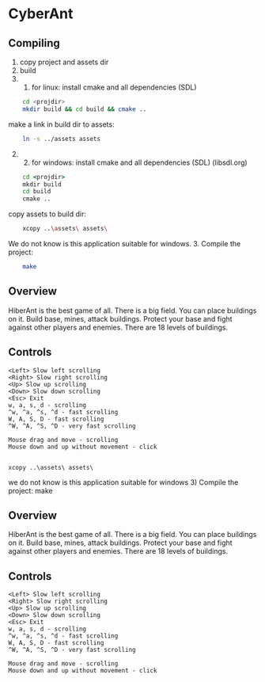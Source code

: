 # CyberAnt

## Compiling
1. copy project and assets dir
2. build
  2. 1. for linux: install cmake and all dependencies (SDL)
```sh
	cd <projdir>
	mkdir build && cd build && cmake ..
```
   make a link in build dir to assets:
```sh
	ln -s ../assets assets
```
  2. 2. for windows: install cmake and all dependencies (SDL) (libsdl.org)
```bat
	cd <projdir>
	mkdir build
	cd build
	cmake ..
```
   copy assets to build dir:
```sh
	xcopy ..\assets\ assets\
```
   We do not know is this application suitable for windows.
3. Compile the project:
```sh
	make
```

## Overview
HiberAnt is the best game of all.
There is a big field. You can place buildings on it. Build base, mines, attack buildings. Protect your base and fight against other players and enemies.
There are 18 levels of buildings.

## Controls
	<Left> Slow left scrolling
	<Right> Slow right scrolling
	<Up> Slow up scrolling
	<Down> Slow down scrolling
	<Esc> Exit
	w, a, s, d - scrolling
	^w, ^a, ^s, ^d - fast scrolling
	W, A, S, D - fast scrolling
	^W, ^A, ^S, ^D - very fast scrolling

	Mouse drag and move - scrolling
	Mouse down and up without movement - click


	xcopy ..\assets\ assets\
   we do not know is this application suitable for windows
3) Compile the project:
	make

## Overview
HiberAnt is the best game of all.
There is a big field. You can place buildings on it. Build base, mines, attack buildings. Protect your base and fight against other players and enemies.
There are 18 levels of buildings.

## Controls
	<Left> Slow left scrolling
	<Right> Slow right scrolling
	<Up> Slow up scrolling
	<Down> Slow down scrolling
	<Esc> Exit
	w, a, s, d - scrolling
	^w, ^a, ^s, ^d - fast scrolling
	W, A, S, D - fast scrolling
	^W, ^A, ^S, ^D - very fast scrolling

	Mouse drag and move - scrolling
	Mouse down and up without movement - click

